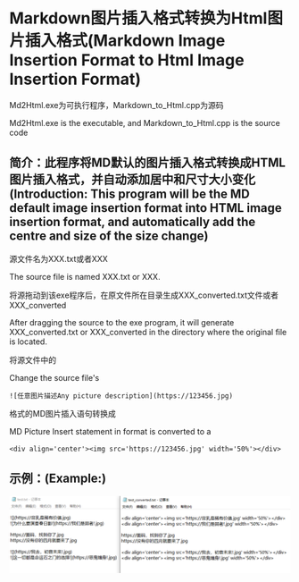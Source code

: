 # Markdown图片插入格式转换为Html图片插入格式(Markdown Image Insertion Format to Html Image Insertion Format)

Md2Html.exe为可执行程序，Markdown_to_Html.cpp为源码

Md2Html.exe is the executable, and Markdown_to_Html.cpp is the source code

## 简介：此程序将MD默认的图片插入格式转换成HTML图片插入格式，并自动添加居中和尺寸大小变化(Introduction: This program will be the MD default image insertion format into HTML image insertion format, and automatically add the centre and size of the size change)



源文件名为XXX.txt或者XXX

The source file is named XXX.txt or XXX.



将源拖动到该exe程序后，在原文件所在目录生成XXX_converted.txt文件或者XXX_converted

After dragging the source to the exe program, it will generate XXX_converted.txt or XXX_converted in the directory where the original file is located.



将源文件中的

Change the source file's

```
![任意图片描述Any picture description](https://123456.jpg)
```



格式的MD图片插入语句转换成

MD Picture Insert statement in format is converted to a

```
<div align='center'><img src='https://123456.jpg' width='50%'></div>
```



## 示例：(Example:)

![image-20240130125421994](Markdown图片插入格式转换为Html图片插入格式.assets/image-20240130125421994.png)
